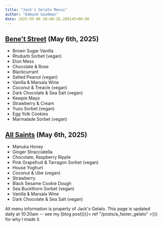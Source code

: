 ```yaml
---
title: "Jack's Gelato Menus"
author: "Edmund Goodman"
date: 2025-05-06 10:40:26.289145+00:00
---
```


## [Bene't Street](https://www.jacksgelato.com/bene-t-street-menu) (May 6th, 2025)

- Brown Sugar Vanilla
- Rhubarb Sorbet (vegan)
- Eton Mess
- Chocolate & Rose
- Blackcurrant
- Salted Peanut (vegan)
- Vanilla & Marsala Wine
- Coconut & Treacle (vegan)
- Dark Chocolate & Sea Salt (vegan)
- Kewpie Mayo
- Strawberry & Cream
- Yuzu Sorbet (vegan)
- Egg Yolk Cookies
- Marmalade Sorbet (vegan)


## [All Saints](https://www.jacksgelato.com/all-saints-menu) (May 6th, 2025)

- Manuka Honey
- Ginger Stracciatella
- Chocolate, Raspberry Ripple
- Pink Grapefruit & Tarragon Sorbet (vegan)
- House Yoghurt
- Coconut & Ube (vegan)
- Strawberry
- Black Sesame Cookie Dough
- Sea Buckthorn Sorbet (vegan)
- Vanilla & Marsala Wine
- Dark Chocolate & Sea Salt (vegan)

All menu information is property of Jack's Gelato. This page is
updated daily at 10:20am -- see my
[blog post]({{< ref "/posts/a_faster_gelato" >}}) for why I made it.
